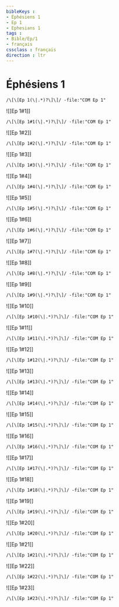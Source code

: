 ```yaml
---
bibleKeys : 
- Éphésiens 1
- Ep 1
- Ephesians 1
tags : 
- Bible/Ep/1
- français
cssclass : français
direction : ltr
---
```


# Éphésiens 1

```query
/\[\[Ep 1(\|.*)?\]\]/ -file:"COM Ep 1"
```



![[Ep 1#1]]

```query
/\[\[Ep 1#1(\|.*)?\]\]/ -file:"COM Ep 1"
```

![[Ep 1#2]]

```query
/\[\[Ep 1#2(\|.*)?\]\]/ -file:"COM Ep 1"
```

![[Ep 1#3]]

```query
/\[\[Ep 1#3(\|.*)?\]\]/ -file:"COM Ep 1"
```

![[Ep 1#4]]

```query
/\[\[Ep 1#4(\|.*)?\]\]/ -file:"COM Ep 1"
```

![[Ep 1#5]]

```query
/\[\[Ep 1#5(\|.*)?\]\]/ -file:"COM Ep 1"
```

![[Ep 1#6]]

```query
/\[\[Ep 1#6(\|.*)?\]\]/ -file:"COM Ep 1"
```

![[Ep 1#7]]

```query
/\[\[Ep 1#7(\|.*)?\]\]/ -file:"COM Ep 1"
```

![[Ep 1#8]]

```query
/\[\[Ep 1#8(\|.*)?\]\]/ -file:"COM Ep 1"
```

![[Ep 1#9]]

```query
/\[\[Ep 1#9(\|.*)?\]\]/ -file:"COM Ep 1"
```

![[Ep 1#10]]

```query
/\[\[Ep 1#10(\|.*)?\]\]/ -file:"COM Ep 1"
```

![[Ep 1#11]]

```query
/\[\[Ep 1#11(\|.*)?\]\]/ -file:"COM Ep 1"
```

![[Ep 1#12]]

```query
/\[\[Ep 1#12(\|.*)?\]\]/ -file:"COM Ep 1"
```

![[Ep 1#13]]

```query
/\[\[Ep 1#13(\|.*)?\]\]/ -file:"COM Ep 1"
```

![[Ep 1#14]]

```query
/\[\[Ep 1#14(\|.*)?\]\]/ -file:"COM Ep 1"
```

![[Ep 1#15]]

```query
/\[\[Ep 1#15(\|.*)?\]\]/ -file:"COM Ep 1"
```

![[Ep 1#16]]

```query
/\[\[Ep 1#16(\|.*)?\]\]/ -file:"COM Ep 1"
```

![[Ep 1#17]]

```query
/\[\[Ep 1#17(\|.*)?\]\]/ -file:"COM Ep 1"
```

![[Ep 1#18]]

```query
/\[\[Ep 1#18(\|.*)?\]\]/ -file:"COM Ep 1"
```

![[Ep 1#19]]

```query
/\[\[Ep 1#19(\|.*)?\]\]/ -file:"COM Ep 1"
```

![[Ep 1#20]]

```query
/\[\[Ep 1#20(\|.*)?\]\]/ -file:"COM Ep 1"
```

![[Ep 1#21]]

```query
/\[\[Ep 1#21(\|.*)?\]\]/ -file:"COM Ep 1"
```

![[Ep 1#22]]

```query
/\[\[Ep 1#22(\|.*)?\]\]/ -file:"COM Ep 1"
```

![[Ep 1#23]]

```query
/\[\[Ep 1#23(\|.*)?\]\]/ -file:"COM Ep 1"
```

